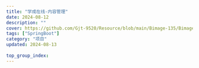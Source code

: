 ```yaml
---
title: "学成在线-内容管理"
date: 2024-08-12
description: ""
cover: https://github.com/Gjt-9520/Resource/blob/main/Bimage-135/Bimage101.jpg?raw=true
tags: ["SpringBoot"]
category: "项目"
updated: 2024-08-13
  
top_group_index: 
---
```


